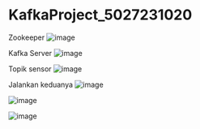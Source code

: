 # KafkaProject_5027231020

Zookeeper
![image](https://github.com/user-attachments/assets/fbe08db6-f86d-4c8f-bde7-109aba246d4f)

Kafka Server
![image](https://github.com/user-attachments/assets/208625d8-0b28-4950-b69c-14bfa44886af)

Topik sensor
![image](https://github.com/user-attachments/assets/0890ce55-975a-4d1e-b348-fbeb838af606)

Jalankan keduanya
![image](https://github.com/user-attachments/assets/0c8711a8-b160-4372-b18b-671f44909c7f)

![image](https://github.com/user-attachments/assets/92382b17-2655-40c9-aeb1-4e01eb6e0be8)

![image](https://github.com/user-attachments/assets/17e4d061-bafe-478d-8279-61bdf8f8c68d)




